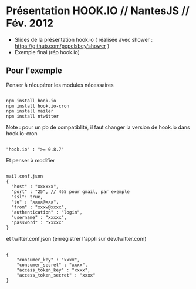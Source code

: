 # Présentation HOOK.IO // NantesJS // Fév. 2012

* Slides de la présentation hook.io ( réalisée avec shower : https://github.com/pepelsbey/shower )
* Exemple final (rép hook.io)

## Pour l'exemple

Penser à récupérer les modules nécessaires
<pre><code>
npm install hook.io
npm install hook.io-cron
npm install mailer
npm install ntwitter
</code></pre>

Note : pour un pb de compatiblité, il faut changer la version de hook.io dans hook.io-cron
<pre><code>
"hook.io" : ">= 0.8.7"
</code></pre>

Et penser à modifier

<pre><code>
mail.conf.json
{
  "host" : "xxxxxx",
  "port" : "25", // 465 pour gmail, par exemple
  "ssl": true,
  "to" : "xxxx@xxx",
  "from" : "xxxw@xxxx",
  "authentication" : "login",
  "username" : "xxxxx",
  "password" : "xxxxx"
}
</code></pre>

et twitter.conf.json (enregistrer l'appli sur dev.twitter.com)
<pre><code>
{
    "consumer_key" : "xxxx",
    "consumer_secret" : "xxxx",
    "access_token_key" : "xxxx",
    "access_token_secret" : "xxxx"
}
</code></pre>
